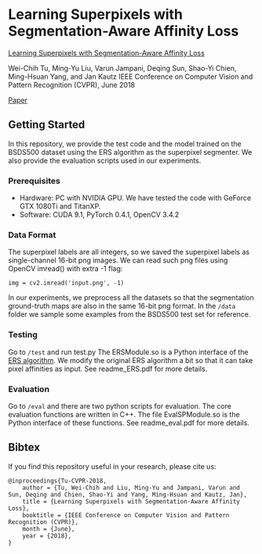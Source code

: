 # Learning Superpixels with Segmentation-Aware Affinity Loss
[Learning Superpixels with Segmentation-Aware Affinity Loss](https://sites.google.com/site/wctu1009/cvpr18_superpixel) 

Wei-Chih Tu, Ming-Yu Liu, Varun Jampani, Deqing Sun, Shao-Yi Chien, Ming-Hsuan Yang, and Jan Kautz
IEEE Conference on Computer Vision and Pattern Recognition (CVPR), June 2018

[Paper](http://openaccess.thecvf.com/content_cvpr_2018/html/Tu_Learning_Superpixels_With_CVPR_2018_paper.html)

## Getting Started
In this repository, we provide the test code and the model trained on the BSDS500 dataset using the ERS algorithm as the superpixel segmenter. We also provide the evaluation scripts used in our experiments.

### Prerequisites
* Hardware: PC with NVIDIA GPU. We have tested the code with GeForce GTX 1080Ti and TitanXP.
* Software: CUDA 9.1, PyTorch 0.4.1, OpenCV 3.4.2

### Data Format
The superpixel labels are all integers, so we saved the superpixel labels as single-channel 16-bit png images.
We can read such png files using OpenCV imread() with extra -1 flag:
```
img = cv2.imread('input.png', -1)
```
In our experiments, we preprocess all the datasets so that the segmentation ground-truth maps are also in the same 16-bit png format.
In the ```/data``` folder we sample some examples from the BSDS500 test set for reference.

### Testing
Go to ```/test``` and run test.py
The ERSModule.so is a Python interface of the [ERS algorithm](https://github.com/mingyuliutw/EntropyRateSuperpixel).
We modify the original ERS algorithm a bit so that it can take pixel affinities as input. See readme_ERS.pdf for more details.

### Evaluation
Go to ```/eval``` and there are two python scripts for evaluation. 
The core evaluation functions are written in C++. The file EvalSPModule.so is the Python interface of these functions.
See readme_eval.pdf for more details.

## Bibtex
If you find this repository useful in your research, please cite us:
```
@inproceedings{Tu-CVPR-2018,
    author = {Tu, Wei-Chih and Liu, Ming-Yu and Jampani, Varun and Sun, Deqing and Chien, Shao-Yi and Yang, Ming-Hsuan and Kautz, Jan},
    title = {Learning Superpixels with Segmentation-Aware Affinity Loss},
    booktitle = {IEEE Conference on Computer Vision and Pattern Recognition (CVPR)},
    month = {June},
    year = {2018},
}
```
